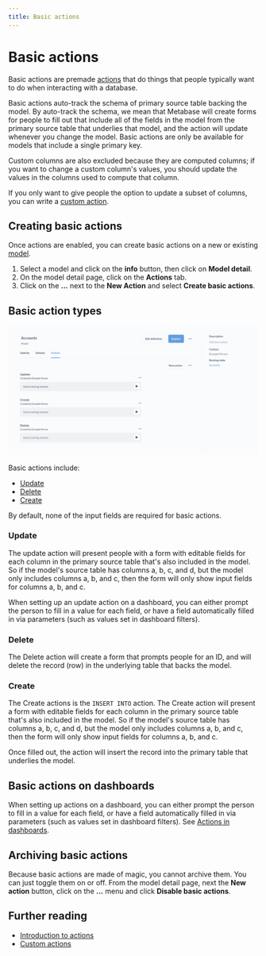 ```yaml
---
title: Basic actions
---
```


# Basic actions

Basic actions are premade [actions](./introduction.md) that do things that people typically want to do when interacting with a database.

Basic actions auto-track the schema of primary source table backing the model. By auto-track the schema, we mean that Metabase will create forms for people to fill out that include all of the fields in the model from the primary source table that underlies that model, and the action will update whenever you change the model. Basic actions are only be available for models that include a single primary key.

Custom columns are also excluded because they are computed columns; if you want to change a custom column's values, you should update the values in the columns used to compute that column.

If you only want to give people the option to update a subset of columns, you can write a [custom action](./custom.md).

## Creating basic actions

Once actions are enabled, you can create basic actions on a new or existing [model](../data-modeling/models.md).

1. Select a model and click on the **info** button, then click on **Model detail**.
2. On the model detail page, click on the **Actions** tab.
3. Click on the **...** next to the **New Action** and select **Create basic actions**.

## Basic action types

![Basic actions](./images/basic-actions.png)

Basic actions include:

- [Update](#update)
- [Delete](#delete)
- [Create](#create)

By default, none of the input fields are required for basic actions.

### Update

The update action will present people with a form with editable fields for each column in the primary source table that's also included in the model. So if the model's source table has columns a, b, c, and d, but the model only includes columns a, b, and c, then the form will only show input fields for columns a, b, and c.

When setting up an update action on a dashboard, you can either prompt the person to fill in a value for each field, or have a field automatically filled in via parameters (such as values set in dashboard filters).

### Delete

The Delete action will create a form that prompts people for an ID, and will delete the record (row) in the underlying table that backs the model.

### Create

The Create actions is the `INSERT INTO` action. The Create action will present a form with editable fields for each column in the primary source table that's also included in the model. So if the model's source table has columns a, b, c, and d, but the model only includes columns a, b, and c, then the form will only show input fields for columns a, b, and c.

Once filled out, the action will insert the record into the primary table that underlies the model.

## Basic actions on dashboards

When setting up actions on a dashboard, you can either prompt the person to fill in a value for each field, or have a field automatically filled in via parameters (such as values set in dashboard filters). See [Actions in dashboards](../dashboards/actions.md).

## Archiving basic actions

Because basic actions are made of magic, you cannot archive them. You can just toggle them on or off. From the model detail page, next the **New action** button, click on the **...** menu and click **Disable basic actions**.

## Further reading

- [Introduction to actions](./introduction.md)
- [Custom actions](./custom.md)
